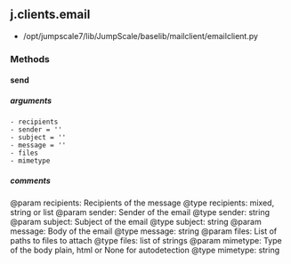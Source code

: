 ## j.clients.email

- /opt/jumpscale7/lib/JumpScale/baselib/mailclient/emailclient.py

### Methods

#### send 
##### arguments

    - recipients
    - sender = ''
    - subject = ''
    - message = ''
    - files
    - mimetype

##### comments

@param recipients: Recipients of the message
@type recipients: mixed, string or list
@param sender: Sender of the email
@type sender: string
@param subject: Subject of the email
@type subject: string
@param message: Body of the email
@type message: string
@param files: List of paths to files to attach
@type files: list of strings
@param mimetype: Type of the body plain, html or None for autodetection
@type mimetype: string

